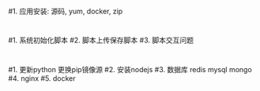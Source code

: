 #
#1. 应用安装: 源码, yum, docker, zip
#
##
#1. 系统初始化脚本
#2. 脚本上传保存脚本
#3. 脚本交互问题
#
##
#1. 更新python 更换pip镜像源
#2. 安装nodejs
#3. 数据库 redis mysql mongo
#4. nginx
#5. docker

